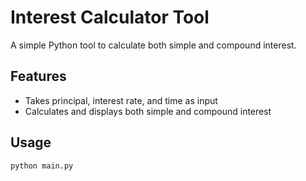 # Interest Calculator Tool

A simple Python tool to calculate both simple and compound interest.

## Features
- Takes principal, interest rate, and time as input
- Calculates and displays both simple and compound interest

## Usage
```bash
python main.py
```

